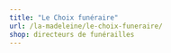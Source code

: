 ```yaml
---
title: "Le Choix funéraire"
url: /la-madeleine/le-choix-funeraire/
shop: directeurs de funérailles
---
```

